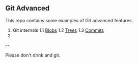 ## Git Advanced

This repo contains some examples of Git advanced features.

1. Git internals
  1.1 [Blobs]()
  1.2 [Trees]()
  1.3 [Commits]()
2. 

--

Please don't drink and git.


